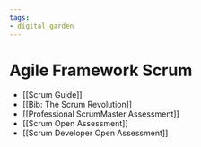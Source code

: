 ```yaml
---
tags: 
- digital_garden
---
```

# Agile Framework Scrum

- [[Scrum Guide]]
- [[Bib: The Scrum Revolution]]
- [[Professional ScrumMaster Assessment]]
- [[Scrum Open Assessment]]
- [[Scrum Developer Open Assessment]]
